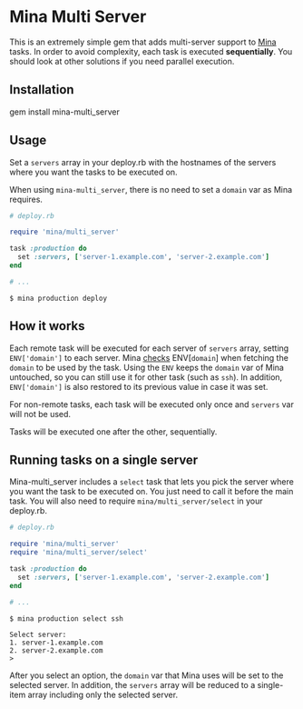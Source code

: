 Mina Multi Server
====

This is an extremely simple gem that adds multi-server support to [Mina][mina]
tasks. In order to avoid complexity, each task is executed **sequentially**. You
should look at other solutions if you need parallel execution.

[mina]: https://github.com/mina-deploy/mina

## Installation

gem install mina-multi_server

## Usage

Set a `servers` array in your deploy.rb with the hostnames of the servers where
you want the tasks to be executed on.

When using `mina-multi_server`, there is no need to set a `domain` var as Mina
requires.


```ruby
# deploy.rb

require 'mina/multi_server'

task :production do
  set :servers, ['server-1.example.com', 'server-2.example.com']
end

# ...

```

```console
$ mina production deploy
```

## How it works

Each remote task will be executed for each server of `servers` array, setting
`ENV['domain']` to each server. Mina [checks][checks] ENV[`domain`] when fetching the
`domain` to be used by the task. Using the `ENV` keeps the `domain` var of Mina
untouched, so you can still use it for other task (such as `ssh`). In addition,
`ENV['domain']` is also restored to its previous value in case it was set.

For non-remote tasks, each task will be executed only once and `servers` var
will not be used.

Tasks will be executed one after the other, sequentially.

[checks]: https://github.com/mina-deploy/mina/blob/master/lib/mina/configuration.rb#L27

## Running tasks on a single server

Mina-multi_server includes a `select` task that lets you pick the server where you
want the task to be executed on. You just need to call it before the main task.
You will also need to require `mina/multi_server/select` in your deploy.rb.

```ruby
# deploy.rb

require 'mina/multi_server'
require 'mina/multi_server/select'

task :production do
  set :servers, ['server-1.example.com', 'server-2.example.com']
end

# ...
```

```
$ mina production select ssh

Select server:
1. server-1.example.com
2. server-2.example.com
>
```
After you select an option, the `domain` var that Mina uses will be set to the
selected server. In addition, the `servers` array will be reduced to a
single-item array including only the selected server.

